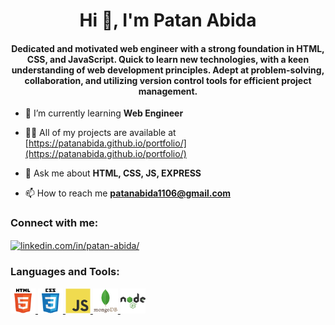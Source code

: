 <h1 align="center">Hi 👋, I'm Patan Abida</h1>
<h4 align="center">Dedicated and motivated web engineer with a strong foundation in HTML, CSS, and JavaScript. Quick to learn new technologies, with a keen understanding of web development principles. Adept at problem-solving, collaboration, and utilizing version control tools for efficient project management.</h4>

- 🌱 I’m currently learning **Web Engineer**

- 👨‍💻 All of my projects are available at [https://patanabida.github.io/portfolio/](https://patanabida.github.io/portfolio/)

- 💬 Ask me about **HTML, CSS, JS, EXPRESS**

- 📫 How to reach me **patanabida1106@gmail.com**

<h3 align="left">Connect with me:</h3>
<p align="left">
<a href="https://linkedin.com/in/linkedin.com/in/patan-abida/" target="blank"><img align="center" src="https://raw.githubusercontent.com/rahuldkjain/github-profile-readme-generator/master/src/images/icons/Social/linked-in-alt.svg" alt="linkedin.com/in/patan-abida/" height="30" width="40" /></a>
</p>

<h3 align="left">Languages and Tools:</h3>
<p align="left"> <a href="https://www.w3.org/html/" target="_blank" rel="noreferrer"> <img src="https://raw.githubusercontent.com/devicons/devicon/master/icons/html5/html5-original-wordmark.svg" alt="html5" width="40" height="40"/> </a> <a href="https://www.w3schools.com/css/" target="_blank" rel="noreferrer"> <img src="https://raw.githubusercontent.com/devicons/devicon/master/icons/css3/css3-original-wordmark.svg" alt="css3" width="40" height="40"/> <a href="https://developer.mozilla.org/en-US/docs/Web/JavaScript" target="_blank" rel="noreferrer"> <img src="https://raw.githubusercontent.com/devicons/devicon/master/icons/javascript/javascript-original.svg" alt="javascript" width="40" height="40"/> </a> <a href="https://www.mongodb.com/" target="_blank" rel="noreferrer"> <img src="https://raw.githubusercontent.com/devicons/devicon/master/icons/mongodb/mongodb-original-wordmark.svg" alt="mongodb" width="40" height="40"/> </a> <a href="https://nodejs.org" target="_blank" rel="noreferrer"> <img src="https://raw.githubusercontent.com/devicons/devicon/master/icons/nodejs/nodejs-original-wordmark.svg" alt="nodejs" width="40" height="40"/> </a> </p>




